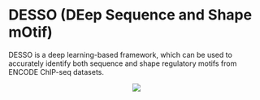 # DESSO (DEep Sequence and Shape mOtif)
DESSO is a deep learning-based framework, which can be used to accurately identify both sequence and shape regulatory motifs from ENCODE ChIP-seq datasets.

<p align="center"> 
<img src="https://github.com/viyjy/DESSO/blob/master/Figure.PNG">
</p>
